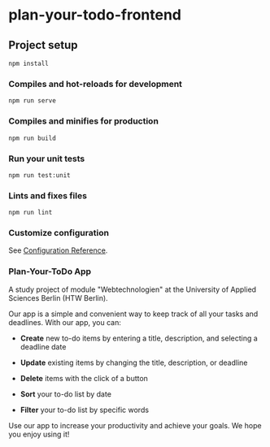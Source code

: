 # plan-your-todo-frontend

## Project setup
```
npm install
```

### Compiles and hot-reloads for development
```
npm run serve
```

### Compiles and minifies for production
```
npm run build
```

### Run your unit tests
```
npm run test:unit
```

### Lints and fixes files
```
npm run lint
```

### Customize configuration
See [Configuration Reference](https://cli.vuejs.org/config/).

### Plan-Your-ToDo App
A study project of module "Webtechnologien" at the University of Applied Sciences Berlin (HTW Berlin). 

Our app is a simple and convenient way to keep track of all your tasks and deadlines. With our app, you can:

* **Create** new to-do items by entering a title, description, and selecting a deadline date

* **Update** existing items by changing the title, description, or deadline

* **Delete** items with the click of a button

* **Sort** your to-do list by date

* **Filter** your to-do list by specific words

Use our app to increase your productivity and achieve your goals. We hope you enjoy using it!


